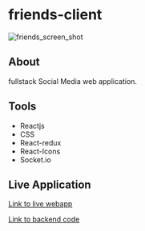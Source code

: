 # friends-client

![friends_screen_shot](https://user-images.githubusercontent.com/65251662/232470997-10ea0c2e-154a-4151-9556-ffc07cd1f7aa.png)

## About

fullstack Social Media web application.

## Tools

- Reactjs
- CSS
- React-redux
- React-Icons
- Socket.io

## Live Application

[Link to live webapp](http://friends-client.vercel.app/)

[Link to backend code](https://github.com/Valentine-chinedu/friends-server)
